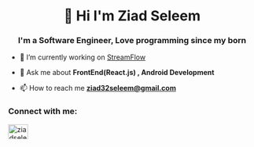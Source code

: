 <h1 align="center"> 👋 Hi I'm Ziad Seleem</h1>
<h3 align="center">I'm a Software Engineer, Love programming since my born</h3>

- 🔭 I’m currently working on [StreamFlow](https://github.com/Zack-River/Stream_Flow)

- 💬 Ask me about **FrontEnd(React.js) , Android Development**

- 📫 How to reach me **ziad32seleem@gmail.com**

<h3 align="left">Connect with me:</h3>
<p align="left">
<a href="https://www.linkedin.com/in/ziadseleem" target="blank"><img align="center" src="https://raw.githubusercontent.com/rahuldkjain/github-profile-readme-generator/master/src/images/icons/Social/linked-in-alt.svg" alt="ziadseleem" height="30" width="40" /></a>
</p>

